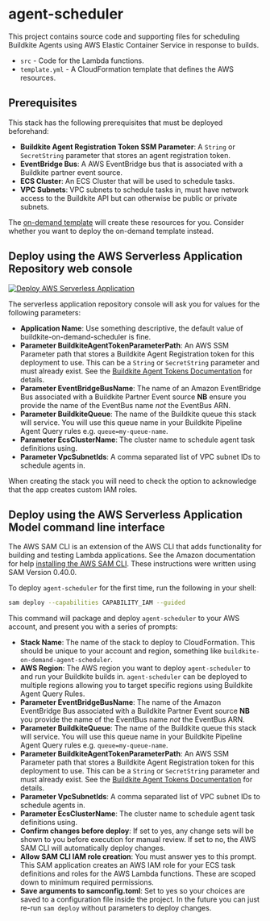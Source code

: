 # agent-scheduler

This project contains source code and supporting files for scheduling Buildkite
Agents using AWS Elastic Container Service in response to builds.

- `src` - Code for the Lambda functions.
- `template.yml` - A CloudFormation template that defines the AWS resources.

## Prerequisites

This stack has the following prerequisites that must be deployed beforehand:

* **Buildkite Agent Registration Token SSM Parameter**: A `String` or
`SecretString` parameter that stores an agent registration token.
* **EventBridge Bus**: A AWS EventBridge bus that is associated with a Buildkite
partner event source.
* **ECS Cluster**: An ECS Cluster that will be used to schedule tasks.
* **VPC Subnets**: VPC subnets to schedule tasks in, must have network access
to the Buildkite API but can otherwise be public or private subnets.

The [on-demand template](../) will create these resources for you. Consider
whether you want to deploy the on-demand template instead.

## Deploy using the AWS Serverless Application Repository web console

[![Deploy AWS Serverless Application](https://cdn.rawgit.com/buildkite/cloudformation-launch-stack-button-svg/master/launch-stack.svg)](https://serverlessrepo.aws.amazon.com/applications/arn:aws:serverlessrepo:us-east-1:832577133680:applications~buildkite-on-demand-scheduler)

The serverless application repository console will ask you for values for the
following parameters:

* **Application Name**: Use something descriptive, the default value of
buildkite-on-demand-scheduler is fine.
* **Parameter BuildkiteAgentTokenParameterPath**: An AWS SSM Parameter path that
stores a Buildkite Agent Registration token for this deployment to use. This can
be a `String` or `SecretString` parameter and must already exist. See the
[Buildkite Agent Tokens Documentation](https://buildkite.com/docs/agent/v3/tokens)
for details.
* **Parameter EventBridgeBusName**: The name of an Amazon EventBridge Bus
associated with a Buildkite Partner Event source **NB** ensure you provide the
name of the EventBus name _not_ the EventBus ARN.
* **Parameter BuildkiteQueue**: The name of the Buildkite queue this stack will
service. You will use this queue name in your Buildkite Pipeline Agent Query
rules e.g. `queue=my-queue-name`.
* **Parameter EcsClusterName**: The cluster name to schedule agent task
definitions using.
* **Parameter VpcSubnetIds**: A comma separated list of VPC subnet IDs to
schedule agents in.

When creating the stack you will need to check the option to acknowledge that
the app creates custom IAM roles.

## Deploy using the AWS Serverless Application Model command line interface

The AWS SAM CLI is an extension of the AWS CLI that adds functionality for
building and testing Lambda applications. See the Amazon documentation for help
[installing the AWS SAM CLI](https://docs.aws.amazon.com/serverless-application-model/latest/developerguide/serverless-sam-cli-install.html). These instructions were
written using SAM Version 0.40.0.

To deploy `agent-scheduler` for the first time, run the following in your shell:

```bash
sam deploy --capabilities CAPABILITY_IAM --guided
```

This command will package and deploy `agent-scheduler` to your AWS account, and
present you with a series of prompts:

* **Stack Name**: The name of the stack to deploy to CloudFormation. This should
be unique to your account and region, something like
`buildkite-on-demand-agent-scheduler`.
* **AWS Region**: The AWS region you want to deploy `agent-scheduler` to and run
your Buildkite builds in. `agent-scheduler` can be deployed to multiple regions
allowing you to target specific regions using Buildkite Agent Query Rules.
* **Parameter EventBridgeBusName**: The name of the Amazon EventBridge Bus
associated with a Buildkite Partner Event source **NB** you provide the name of
the EventBus name _not_ the EventBus ARN.
* **Parameter BuildkiteQueue**: The name of the Buildkite queue this stack will
service. You will use this queue name in your Buildkite Pipeline Agent Query
rules e.g. `queue=my-queue-name`.
* **Parameter BuildkiteAgentTokenParameterPath**: An AWS SSM Parameter path that
stores a Buildkite Agent Registration token for this deployment to use. This can
be a `String` or `SecretString` parameter and must already exist. See the
[Buildkite Agent Tokens Documentation](https://buildkite.com/docs/agent/v3/tokens)
for details.
* **Parameter VpcSubnetIds**: A comma separated list of VPC subnet IDs to
schedule agents in.
* **Parameter EcsClusterName**: The cluster name to schedule agent task
definitions using.
* **Confirm changes before deploy**: If set to yes, any change sets will be
shown to you before execution for manual review. If set to no, the AWS SAM CLI
will automatically deploy changes.
* **Allow SAM CLI IAM role creation**: You must answer yes to this prompt. This
SAM application creates an AWS IAM role for your ECS task definitions and roles
for the AWS Lambda functions. These are scoped down to minimum required
permissions.
* **Save arguments to samconfig.toml**: Set to yes so your choices are saved to
a configuration file inside the project. In the future you can just re-run
`sam deploy` without parameters to deploy changes.
